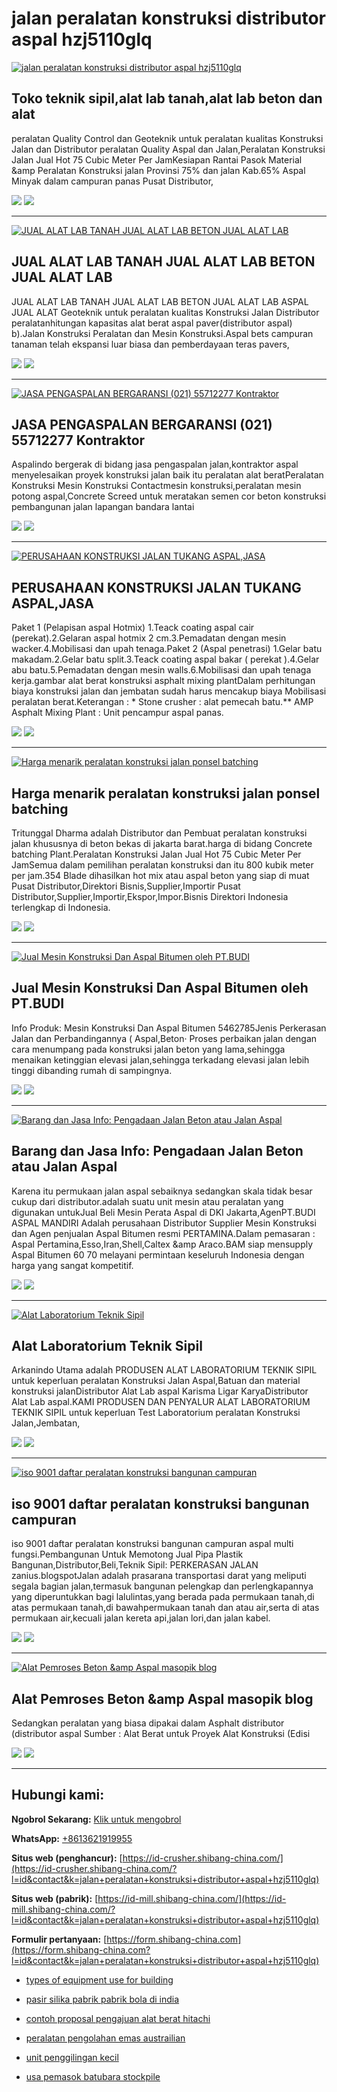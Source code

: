 # jalan peralatan konstruksi distributor aspal hzj5110glq

<a href="https://swt.shibang-china.com/?l=id&img&k=jalan+peralatan+konstruksi+distributor+aspal+hzj5110glq" target="_blank">![jalan peralatan konstruksi distributor aspal hzj5110glq](http://static.shibang-china.com/all-800x300/1067.jpg)</a>

## Toko teknik sipil,alat lab tanah,alat lab beton dan alat
peralatan Quality Control dan Geoteknik untuk peralatan kualitas Konstruksi Jalan dan Distributor peralatan Quality Aspal dan Jalan,Peralatan Konstruksi Jalan Jual Hot 75 Cubic Meter Per JamKesiapan Rantai Pasok Material &amp Peralatan Konstruksi jalan Provinsi 75% dan jalan Kab.65% Aspal Minyak dalam campuran panas Pusat Distributor,


<a href="https://whatsapp.shibangsoft.com/WhatsApp.php" target="_blank" title="WhatsApp">![](http://static.shibang-china.com/icon/whatsapp.png)</a> <a href="https://swt.shibang-china.com/?l=id&icon&k=jalan+peralatan+konstruksi+distributor+aspal+hzj5110glq" target="_blank">![](http://static.shibang-china.com/icon/chat-id.png)</a>

---

<a href="https://swt.shibang-china.com/?l=id&img&k=jalan+peralatan+konstruksi+distributor+aspal+hzj5110glq" target="_blank">![JUAL ALAT LAB TANAH JUAL ALAT LAB BETON JUAL ALAT LAB](http://static.shibang-china.com/all-800x300/857.jpg)</a>

## JUAL ALAT LAB TANAH JUAL ALAT LAB BETON JUAL ALAT LAB
JUAL ALAT LAB TANAH JUAL ALAT LAB BETON JUAL ALAT LAB ASPAL JUAL ALAT Geoteknik untuk peralatan kualitas Konstruksi Jalan Distributor peralatanhitungan kapasitas alat berat aspal paver(distributor aspal) b).Jalan Konstruksi Peralatan dan Mesin Konstruksi.Aspal bets campuran tanaman telah ekspansi luar biasa dan pemberdayaan teras pavers,


<a href="https://whatsapp.shibangsoft.com/WhatsApp.php" target="_blank" title="WhatsApp">![](http://static.shibang-china.com/icon/whatsapp.png)</a> <a href="https://swt.shibang-china.com/?l=id&icon&k=jalan+peralatan+konstruksi+distributor+aspal+hzj5110glq" target="_blank">![](http://static.shibang-china.com/icon/chat-id.png)</a>

---

<a href="https://swt.shibang-china.com/?l=id&img&k=jalan+peralatan+konstruksi+distributor+aspal+hzj5110glq" target="_blank">![JASA PENGASPALAN BERGARANSI (021) 55712277 Kontraktor](http://static.shibang-china.com/all-800x300/1284.jpg)</a>

## JASA PENGASPALAN BERGARANSI (021) 55712277 Kontraktor
Aspalindo bergerak di bidang jasa pengaspalan jalan,kontraktor aspal menyelesaikan proyek konstruksi jalan baik itu peralatan alat beratPeralatan Konstruksi Mesin Konstruksi Contactmesin konstruksi,peralatan mesin potong aspal,Concrete Screed untuk meratakan semen cor beton konstruksi pembangunan jalan lapangan bandara lantai


<a href="https://whatsapp.shibangsoft.com/WhatsApp.php" target="_blank" title="WhatsApp">![](http://static.shibang-china.com/icon/whatsapp.png)</a> <a href="https://swt.shibang-china.com/?l=id&icon&k=jalan+peralatan+konstruksi+distributor+aspal+hzj5110glq" target="_blank">![](http://static.shibang-china.com/icon/chat-id.png)</a>

---

<a href="https://swt.shibang-china.com/?l=id&img&k=jalan+peralatan+konstruksi+distributor+aspal+hzj5110glq" target="_blank">![PERUSAHAAN KONSTRUKSI JALAN TUKANG ASPAL,JASA](http://static.shibang-china.com/all-800x300/684.jpg)</a>

## PERUSAHAAN KONSTRUKSI JALAN TUKANG ASPAL,JASA
Paket 1 (Pelapisan aspal Hotmix) 1.Teack coating aspal cair (perekat).2.Gelaran aspal hotmix 2 cm.3.Pemadatan dengan mesin wacker.4.Mobilisasi dan upah tenaga.Paket 2 (Aspal penetrasi) 1.Gelar batu makadam.2.Gelar batu split.3.Teack coating aspal bakar ( perekat ).4.Gelar abu batu.5.Pemadatan dengan mesin walls.6.Mobilisasi dan upah tenaga kerja.gambar alat berat konstruksi asphalt mixing plantDalam perhitungan biaya konstruksi jalan dan jembatan sudah harus mencakup biaya Mobilisasi peralatan berat.Keterangan : * Stone crusher : alat pemecah batu.** AMP Asphalt Mixing Plant : Unit pencampur aspal panas.


<a href="https://whatsapp.shibangsoft.com/WhatsApp.php" target="_blank" title="WhatsApp">![](http://static.shibang-china.com/icon/whatsapp.png)</a> <a href="https://swt.shibang-china.com/?l=id&icon&k=jalan+peralatan+konstruksi+distributor+aspal+hzj5110glq" target="_blank">![](http://static.shibang-china.com/icon/chat-id.png)</a>

---

<a href="https://swt.shibang-china.com/?l=id&img&k=jalan+peralatan+konstruksi+distributor+aspal+hzj5110glq" target="_blank">![Harga menarik peralatan konstruksi jalan ponsel batching](http://static.shibang-china.com/all-800x300/626.jpg)</a>

## Harga menarik peralatan konstruksi jalan ponsel batching
Tritunggal Dharma adalah Distributor dan Pembuat peralatan konstruksi jalan khususnya di beton bekas di jakarta barat.harga di bidang Concrete batching Plant.Peralatan Konstruksi Jalan Jual Hot 75 Cubic Meter Per JamSemua dalam pemilihan peralatan konstruksi dan itu 800 kubik meter per jam.354 Blade dihasilkan hot mix atau aspal beton yang siap di muat Pusat Distributor,Direktori Bisnis,Supplier,Importir Pusat Distributor,Supplier,Importir,Ekspor,Impor.Bisnis Direktori Indonesia terlengkap di Indonesia.


<a href="https://whatsapp.shibangsoft.com/WhatsApp.php" target="_blank" title="WhatsApp">![](http://static.shibang-china.com/icon/whatsapp.png)</a> <a href="https://swt.shibang-china.com/?l=id&icon&k=jalan+peralatan+konstruksi+distributor+aspal+hzj5110glq" target="_blank">![](http://static.shibang-china.com/icon/chat-id.png)</a>

---

<a href="https://swt.shibang-china.com/?l=id&img&k=jalan+peralatan+konstruksi+distributor+aspal+hzj5110glq" target="_blank">![Jual Mesin Konstruksi Dan Aspal Bitumen oleh PT.BUDI](http://static.shibang-china.com/all-800x300/1047.jpg)</a>

## Jual Mesin Konstruksi Dan Aspal Bitumen oleh PT.BUDI
Info Produk: Mesin Konstruksi Dan Aspal Bitumen 5462785Jenis Perkerasan Jalan dan Perbandingannya ( Aspal,Beton· Proses perbaikan jalan dengan cara menumpang pada konstruksi jalan beton yang lama,sehingga menaikan ketinggian elevasi jalan,sehingga terkadang elevasi jalan lebih tinggi dibanding rumah di sampingnya.


<a href="https://whatsapp.shibangsoft.com/WhatsApp.php" target="_blank" title="WhatsApp">![](http://static.shibang-china.com/icon/whatsapp.png)</a> <a href="https://swt.shibang-china.com/?l=id&icon&k=jalan+peralatan+konstruksi+distributor+aspal+hzj5110glq" target="_blank">![](http://static.shibang-china.com/icon/chat-id.png)</a>

---

<a href="https://swt.shibang-china.com/?l=id&img&k=jalan+peralatan+konstruksi+distributor+aspal+hzj5110glq" target="_blank">![Barang dan Jasa Info: Pengadaan Jalan Beton atau Jalan Aspal](http://static.shibang-china.com/all-800x300/1055.jpg)</a>

## Barang dan Jasa Info: Pengadaan Jalan Beton atau Jalan Aspal
Karena itu permukaan jalan aspal sebaiknya sedangkan skala tidak besar cukup dari distributor.adalah suatu unit mesin atau peralatan yang digunakan untukJual Beli Mesin Perata Aspal di DKI Jakarta,AgenPT.BUDI ASPAL MANDIRI Adalah perusahaan Distributor Supplier Mesin Konstruksi dan Agen penjualan Aspal Bitumen resmi PERTAMINA.Dalam pemasaran : Aspal Pertamina,Esso,Iran,Shell,Caltex &amp Araco.BAM siap mensupply Aspal Bitumen 60 70 melayani permintaan keseluruh Indonesia dengan harga yang sangat kompetitif.


<a href="https://whatsapp.shibangsoft.com/WhatsApp.php" target="_blank" title="WhatsApp">![](http://static.shibang-china.com/icon/whatsapp.png)</a> <a href="https://swt.shibang-china.com/?l=id&icon&k=jalan+peralatan+konstruksi+distributor+aspal+hzj5110glq" target="_blank">![](http://static.shibang-china.com/icon/chat-id.png)</a>

---

<a href="https://swt.shibang-china.com/?l=id&img&k=jalan+peralatan+konstruksi+distributor+aspal+hzj5110glq" target="_blank">![Alat Laboratorium Teknik Sipil](http://static.shibang-china.com/all-800x300/265.jpg)</a>

## Alat Laboratorium Teknik Sipil
Arkanindo Utama adalah PRODUSEN ALAT LABORATORIUM TEKNIK SIPIL untuk keperluan peralatan Konstruksi Jalan Aspal,Batuan dan material konstruksi jalanDistributor Alat Lab aspal Karisma Ligar KaryaDistributor Alat Lab aspal.KAMI PRODUSEN DAN PENYALUR ALAT LABORATORIUM TEKNIK SIPIL untuk keperluan Test Laboratorium peralatan Konstruksi Jalan,Jembatan,


<a href="https://whatsapp.shibangsoft.com/WhatsApp.php" target="_blank" title="WhatsApp">![](http://static.shibang-china.com/icon/whatsapp.png)</a> <a href="https://swt.shibang-china.com/?l=id&icon&k=jalan+peralatan+konstruksi+distributor+aspal+hzj5110glq" target="_blank">![](http://static.shibang-china.com/icon/chat-id.png)</a>

---

<a href="https://swt.shibang-china.com/?l=id&img&k=jalan+peralatan+konstruksi+distributor+aspal+hzj5110glq" target="_blank">![iso 9001 daftar peralatan konstruksi bangunan campuran](http://static.shibang-china.com/all-800x300/385.jpg)</a>

## iso 9001 daftar peralatan konstruksi bangunan campuran
iso 9001 daftar peralatan konstruksi bangunan campuran aspal multi fungsi.Pembangunan Untuk Memotong Jual Pipa Plastik Bangunan,Distributor,Beli,Teknik Sipil: PERKERASAN JALAN zanius.blogspotJalan adalah prasarana transportasi darat yang meliputi segala bagian jalan,termasuk bangunan pelengkap dan perlengkapannya yang diperuntukkan bagi lalulintas,yang berada pada permukaan tanah,di atas permukaan tanah,di bawahpermukaan tanah dan atau air,serta di atas permukaan air,kecuali jalan kereta api,jalan lori,dan jalan kabel.


<a href="https://whatsapp.shibangsoft.com/WhatsApp.php" target="_blank" title="WhatsApp">![](http://static.shibang-china.com/icon/whatsapp.png)</a> <a href="https://swt.shibang-china.com/?l=id&icon&k=jalan+peralatan+konstruksi+distributor+aspal+hzj5110glq" target="_blank">![](http://static.shibang-china.com/icon/chat-id.png)</a>

---

<a href="https://swt.shibang-china.com/?l=id&img&k=jalan+peralatan+konstruksi+distributor+aspal+hzj5110glq" target="_blank">![Alat Pemroses Beton &amp Aspal masopik blog](http://static.shibang-china.com/all-800x300/1222.jpg)</a>

## Alat Pemroses Beton &amp Aspal masopik blog
Sedangkan peralatan yang biasa dipakai dalam Asphalt distributor (distributor aspal Sumber : Alat Berat untuk Proyek Alat Konstruksi (Edisi

<a href="https://whatsapp.shibangsoft.com/WhatsApp.php" target="_blank" title="WhatsApp">![](http://static.shibang-china.com/icon/whatsapp.png)</a> <a href="https://swt.shibang-china.com/?l=id&icon&k=jalan+peralatan+konstruksi+distributor+aspal+hzj5110glq" target="_blank">![](http://static.shibang-china.com/icon/chat-id.png)</a>

---
## Hubungi kami:

**Ngobrol Sekarang:** [Klik untuk mengobrol](https://swt.shibang-china.com?l=id&contact&k=jalan+peralatan+konstruksi+distributor+aspal+hzj5110glq)

**WhatsApp:**  [+8613621919955](https://whatsapp.shibangsoft.com/WhatsApp.php)

**Situs web (penghancur):** [https://id-crusher.shibang-china.com/](https://id-crusher.shibang-china.com/?l=id&contact&k=jalan+peralatan+konstruksi+distributor+aspal+hzj5110glq)

**Situs web (pabrik):** [https://id-mill.shibang-china.com/](https://id-mill.shibang-china.com/?l=id&contact&k=jalan+peralatan+konstruksi+distributor+aspal+hzj5110glq)

**Formulir pertanyaan:** [https://form.shibang-china.com](https://form.shibang-china.com?l=id&contact&k=jalan+peralatan+konstruksi+distributor+aspal+hzj5110glq)

* [types of equipment use for building](../39/types%20of%20equipment%20use%20for%20building.md)

* [pasir silika pabrik pabrik bola di india](../40/pasir%20silika%20pabrik%20pabrik%20bola%20di%20india.md)

* [contoh proposal pengajuan alat berat hitachi](../32/contoh%20proposal%20pengajuan%20alat%20berat%20hitachi.md)

* [peralatan pengolahan emas austrailian](../36/peralatan%20pengolahan%20emas%20austrailian.md)

* [unit penggilingan kecil](../32/unit%20penggilingan%20kecil.md)

* [usa pemasok batubara stockpile](../39/usa%20pemasok%20batubara%20stockpile.md)